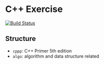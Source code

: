 # C++ Exercise

[![Build Status](https://travis-ci.org/ahxxm/cpp-exercise.svg)](https://travis-ci.org/ahxxm/cpp-exercise)

## Structure

- `cppp`: C++ Primer 5th edition
- `algo`: algorithm and data structure related
